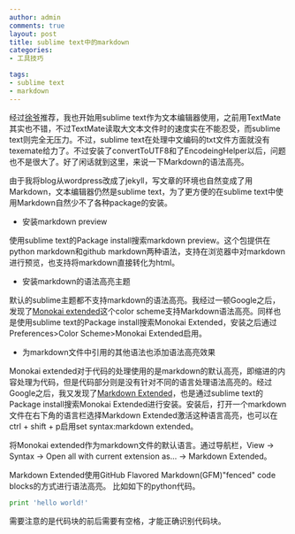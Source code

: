 ```yaml
---
author: admin
comments: true
layout: post
title: sublime text中的markdown
categories:
- 工具技巧

tags:
- sublime text
- markdown
---
```


经过[徐爷](http://weibo.com/placeless)推荐，我也开始用sublime text作为文本编辑器使用，之前用TextMate其实也不错，不过TextMate读取大文本文件时的速度实在不能忍受，而sublime text则完全无压力。不过，sublime text在处理中文编码的txt文件方面就没有texemate给力了。不过安装了convertToUTF8和了EncodeingHelper以后，问题也不是很大了。好了闲话就到这里，来说一下Markdown的语法高亮。

由于我将blog从wordpress改成了jekyll，写文章的环境也自然变成了用Markdown，文本编辑器仍然是sublime text，为了更方便的在sublime text中使用Markdown自然少不了各种package的安装。

+ 安装markdown preview

使用sublime text的Package install搜索markdown preview。这个包提供在python markdown和github markdown两种语法，支持在浏览器中对markdown进行预览，也支持将markdown直接转化为html。

+ 安装markdown的语法高亮主题

默认的sublime主题都不支持markdown的语法高亮。我经过一顿Google之后，发现了[Monokai extended](https://github.com/jonschlinkert/sublime-monokai-extended)这个color scheme支持Markdown语法高亮。同样也是使用sublime text的Package install搜索Monokai Extended，安装之后通过Preferences>Color Scheme>Monokai Extended启用。

+ 为markdown文件中引用的其他语法也添加语法高亮效果

Monokai extended对于代码的处理使用的是markdown的默认高亮，即缩进的内容处理为代码，但是代码部分则是没有针对不同的语言处理语法高亮的。经过Google之后，我又发现了[Markdown Extended](https://github.com/jonschlinkert/sublime-markdown-extended#examples)，也是通过sublime text的Package install搜索Monokai Extended进行安装。安装后，打开一个markdown文件在右下角的语言栏选择Markdown Extended激活这种语言高亮，也可以在ctrl + shift + p启用set syntax:markdown extended。

将Monokai extended作为markdown文件的默认语言。通过导航栏，View -> Syntax -> Open all with current extension as... -> Markdown Extended。

Markdown Extended使用GitHub Flavored Markdown(GFM)"fenced" code blocks的方式进行语法高亮。
比如如下的python代码。

```python
print 'hello world!'
```

需要注意的是代码块的前后需要有空格，才能正确识别代码块。
